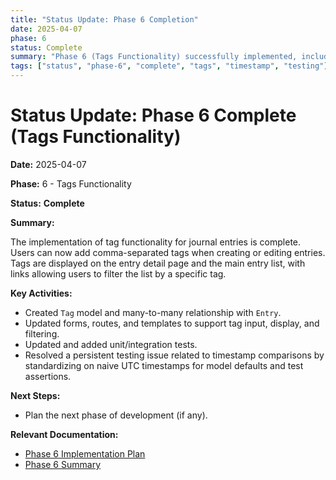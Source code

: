 ```yaml
---
title: "Status Update: Phase 6 Completion"
date: 2025-04-07
phase: 6
status: Complete
summary: "Phase 6 (Tags Functionality) successfully implemented, including models, routes, templates, and tests. Addressed timestamp testing issues by standardizing on naive UTC."
tags: ["status", "phase-6", "complete", "tags", "timestamp", "testing"]
---
```


# Status Update: Phase 6 Complete (Tags Functionality)

**Date:** 2025-04-07

**Phase:** 6 - Tags Functionality

**Status:** **Complete**

**Summary:**

The implementation of tag functionality for journal entries is complete. Users can now add comma-separated tags when creating or editing entries. Tags are displayed on the entry detail page and the main entry list, with links allowing users to filter the list by a specific tag.

**Key Activities:**

*   Created `Tag` model and many-to-many relationship with `Entry`.
*   Updated forms, routes, and templates to support tag input, display, and filtering.
*   Updated and added unit/integration tests.
*   Resolved a persistent testing issue related to timestamp comparisons by standardizing on naive UTC timestamps for model defaults and test assertions.

**Next Steps:**

*   Plan the next phase of development (if any).

**Relevant Documentation:**

*   [Phase 6 Implementation Plan](@docs/implementation/06-phase-six-tags.md)
*   [Phase 6 Summary](@docs/implementation/06-phase-six-summary.md)